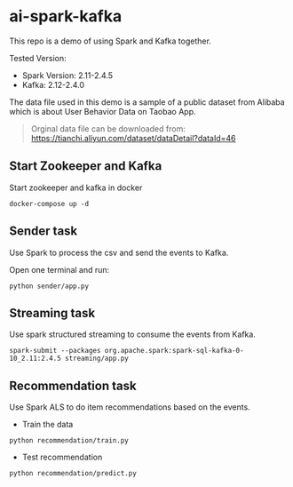 # ai-spark-kafka

This repo is a demo of using Spark and Kafka together.

Tested Version:
- Spark Version: 2.11-2.4.5
- Kafka: 2.12-2.4.0

The data file used in this demo is a sample of a public dataset from Alibaba which is about User Behavior Data on Taobao App.

> Orginal data file can be downloaded from: https://tianchi.aliyun.com/dataset/dataDetail?dataId=46


## Start Zookeeper and Kafka

Start zookeeper and kafka in docker
```
docker-compose up -d
```


## Sender task

Use Spark to process the csv and send the events to Kafka.

Open one terminal and run:
```
python sender/app.py
```


## Streaming task

Use spark structured streaming to consume the events from Kafka.
```
spark-submit --packages org.apache.spark:spark-sql-kafka-0-10_2.11:2.4.5 streaming/app.py
```


## Recommendation task

Use Spark ALS to do item recommendations based on the events. 

- Train the data
```
python recommendation/train.py
```

- Test recommendation
```
python recommendation/predict.py
```
